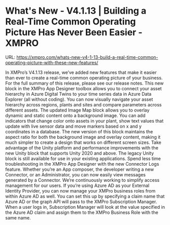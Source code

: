 # What's New - V4.1.13 | Building a Real-Time Common Operating Picture Has Never Been Easier - XMPRO

URL: https://xmpro.com/whats-new-v4-1-13-build-a-real-time-common-operating-picture-with-these-new-features/

In XMPro’s V4.1.13 release, we’ve added new features that make it easier than ever to create a real-time common operating picture of your business.
For the full summary of this release, please see our release notes.
This new block in the XMPro App Designer toolbox allows you to connect your asset hierarchy in Azure Digital Twins to your time series data in Azure Data Explorer (all without coding).
You can now visually navigate your asset hierarchy across regions, plants and sites and compare parameters across different assets.
The updated Image Map block allows you to overlay dynamic and static content onto a background image. You can add indicators that change color onto assets in your plant, show text values that update with live sensor data and move markers based on x and y coordinates in a database.
The new version of this block maintains the aspect ratio for both the background image and overlay content, making it much simpler to create a design that works on different screen sizes.
Take advantage of the Unity platform and performance improvements with the new Unity block that supports Unity 2020 and above.
The legacy Unity block is still available for use in your existing applications.
Spend less time troubleshooting in the XMPro App Designer with the new Connector Logs feature. Whether you’re an App composer, the developer writing a new Connector, or an Administrator, you can now easily view messages generated by a Connector.
We’re continuously working to simplify access management for our users. If you’re using Azure AD as your External Identity Provider, you can now manage your XMPro business roles from within Azure AD as well.
You can set this up by specifying a claim name that Azure AD or the graph API will pass to the XMPro Subscription Manager. When a user logs in, Subscription Manager will look at the value specified in the Azure AD claim and assign them to the XMPro Business Role with the same name.